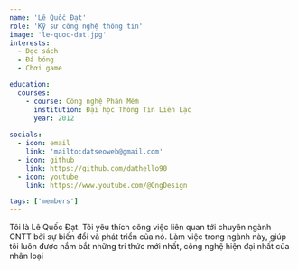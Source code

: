 ```yaml
---
name: 'Lê Quốc Đạt'
role: 'Kỹ sư công nghệ thông tin'
image: 'le-quoc-dat.jpg'
interests:
  - Đọc sách
  - Đá bóng
  - Chơi game

education:
  courses:
    - course: Công nghệ Phần Mềm
      institution: Đại học Thông Tin Liên Lạc
      year: 2012
    
socials:
  - icon: email
    link: 'mailto:datseoweb@gmail.com'
  - icon: github
    link: https://github.com/dathello90
  - icon: youtube
    link: https://www.youtube.com/@OngDesign

tags: ['members']
---
```


Tôi là Lê Quốc Đạt. Tôi yêu thích công việc liên quan tới chuyên ngành CNTT bởi sự biến đổi và phát triển của nó. Làm việc trong ngành này, giúp tôi luôn được nắm bắt những tri thức mới nhất, công nghệ hiện đại nhất của nhân loại